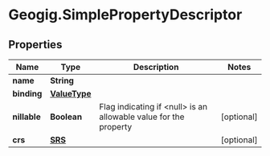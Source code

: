 # Geogig.SimplePropertyDescriptor

## Properties
Name | Type | Description | Notes
------------ | ------------- | ------------- | -------------
**name** | **String** |  | 
**binding** | [**ValueType**](ValueType.md) |  | 
**nillable** | **Boolean** | Flag indicating if &lt;null&gt; is an allowable value for the property | [optional] 
**crs** | [**SRS**](SRS.md) |  | [optional] 


